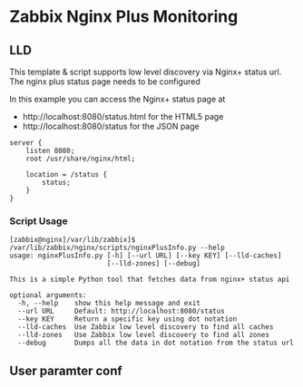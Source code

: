 # Zabbix Nginx Plus Monitoring

## LLD
This template & script supports low level discovery via Nginx+ status url.  The nginx plus status page needs to be configured

In this example you can access the Nginx+ status page at 

* http://localhost:8080/status.html for the HTML5 page
* http://localhost:8080/status for the JSON page

```
server {
    listen 8080;
    root /usr/share/nginx/html;

    location = /status {
        status;
    }
}
```


### Script Usage

```
[zabbix@nginx]/var/lib/zabbix]$ /var/lib/zabbix/nginx/scripts/nginxPlusInfo.py --help
usage: nginxPlusInfo.py [-h] [--url URL] [--key KEY] [--lld-caches]
                        [--lld-zones] [--debug]

This is a simple Python tool that fetches data from nginx+ status api

optional arguments:
  -h, --help    show this help message and exit
  --url URL     Default: http://localhost:8080/status
  --key KEY     Return a specific key using dot notation
  --lld-caches  Use Zabbix low level discovery to find all caches
  --lld-zones   Use Zabbix low level discovery to find all zones
  --debug       Dumps all the data in dot notation from the status url
```

## User paramter conf